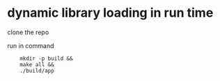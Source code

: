 # dynamic library loading in run time

clone the repo

run in command 

```console
    mkdir -p build && 
    make all &&
    ./build/app
```